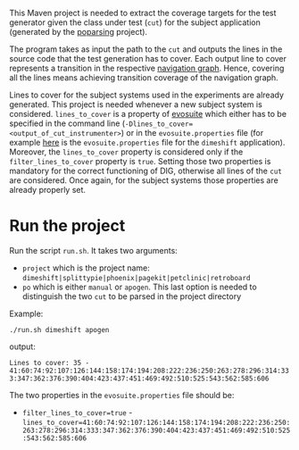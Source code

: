 This Maven project is needed to extract the coverage targets for the test generator given the class under test (`cut`) for the subject application (generated by the [poparsing](https://github.com/matteobiagiola/FSE19-submission-material-DIG/tree/master/poparsing) project).

The program takes as input the path to the `cut` and outputs the lines in the source code that the test generation has to cover.
Each output line to cover represents a transition in the respective [navigation graph](https://github.com/matteobiagiola/FSE19-submission-material-DIG/tree/master/graphs). Hence, covering all the lines means achieving transition coverage of the navigation graph.

Lines to cover for the subject systems used in the experiments are already generated. This project is needed whenever a new subject system is considered. `lines_to_cover` is a property of [evosuite](https://github.com/matteobiagiola/FSE19-submission-material-DIG/blob/master/evosuite/client/src/main/java/org/evosuite/Properties.java) which either has to be specified in the command line (`-Dlines_to_cover=<output_of_cut_instrumenter>`) or in the `evosuite.properties` file (for example [here](https://github.com/matteobiagiola/FSE19-submission-material-DIG/blob/master/fse2019/dimeshift/evosuite-files/evosuite.properties) is the `evosuite.properties` file for the `dimeshift` application). Moreover, the `lines_to_cover` property is considered only if the `filter_lines_to_cover` property is `true`. Setting those two properties is mandatory for the correct functioning of DIG, otherwise all lines of the `cut` are considered. Once again, for the subject systems those properties are already properly set.

# Run the project

Run the script `run.sh`. It takes two arguments:
- `project` which is the project name: `dimeshift|splittypie|phoenix|pagekit|petclinic|retroboard`
- `po` which is either `manual` or `apogen`. This last option is needed to distinguish the two `cut` to be parsed in the project directory

Example:

`./run.sh dimeshift apogen`

output:

`Lines to cover: 35 - 41:60:74:92:107:126:144:158:174:194:208:222:236:250:263:278:296:314:333:347:362:376:390:404:423:437:451:469:492:510:525:543:562:585:606`

The two properties in the `evosuite.properties` file should be:
- `filter_lines_to_cover=true`
-`lines_to_cover=41:60:74:92:107:126:144:158:174:194:208:222:236:250:263:278:296:314:333:347:362:376:390:404:423:437:451:469:492:510:525:543:562:585:606`
